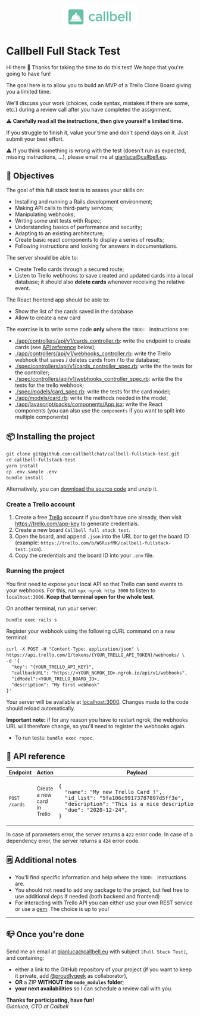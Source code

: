 <p align="center"><img src="./app/javascript/images/logo.png" width="200" height="auto" /></p>

# Callbell Full Stack Test

Hi there 👋 Thanks for taking the time to do this test! We hope that you're going to have fun!

The goal here is to allow you to build an MVP of a Trello Clone Board giving you a limited time.

We'll discuss your work (choices, code syntax, mistakes if there are some, etc.) during a review call after you have completed the assignment.

⚠️ **Carefully read all the instructions, then give yourself a limited time.**

If you struggle to finish it, value your time and don't spend days on it. Just submit your best effort.

⚠️ If you think something is wrong with the test (doesn't run as expected, missing instructions, ...), please email me at [gianluca@callbell.eu](mailto:gianluca@callbell.eu).

## 🚀 Objectives

The goal of this full stack test is to assess your skills on:

- Installing and running a Rails development environment;
- Making API calls to third-party services;
- Manipulating webhooks;
- Writing some unit tests with Rspec;
- Understanding basics of performance and security;
- Adapting to an existing architecture;
- Create basic react components to display a series of results;
- Following instructions and looking for answers in documentations.

The server should be able to:

- Create Trello cards through a secured route;
- Listen to Trello webhooks to save created and updated cards into a local database; it should also **delete cards** whenever receiving the relative event.

The React frontend app should be able to:

- Show the list of the cards saved in the database
- Allow to create a new card

The exercise is to write some code **only** where the `TODO: ` instructions are:

- [./app/controllers/api/v1/cards_controller.rb](./app/controllers/api/v1/cards_controller.rb): write the endpoint to create cards (see [API reference](#-api-reference) below);
- [./app/controllers/api/v1/webhooks_controller.rb](./app/controllers/api/v1/webhooks_controller.rb): write the Trello webhook that saves / deletes cards from / to the database;
- [./spec/controllers/api/v1/cards_controller_spec.rb](./spec/controllers/api/v1/cards_controller_spec.rb): write the the tests for the controller;
- [./spec/controllers/api/v1/webhooks_controller_spec.rb](./spec/controllers/api/v1/webhooks_controller_spec.rb): write the the tests for the trello webhook;
- [./spec/models/card_spec.rb](./spec/models/card_spec.rb): write the tests for the card model;
- [./app/models/card.rb](./app/models/card.rb): write the methods needed in the model;
- [./app/javascript/packs/components/App.jsx](./app/javascript/packs/components/App.jsx): write the React components (you can also use the `components` if you want to split into multiple components)

## 📦 Installing the project

```
git clone git@github.com:callbellchat/callbell-fullstack-test.git
cd callbell-fullstack-test
yarn install
cp .env.sample .env
bundle install
```

Alternatively, you can [download the source code](https://github.com/callbellchat/callbell-fullstack-test/archive/master.zip) and unzip it.

### Create a Trello account

1. Create a free [Trello](https://trello.com) account if you don't have one already, then visit https://trello.com/app-key to generate credentials.
2. Create a new board `Callbell full stack test`.
3. Open the board, and append `.json` into the URL bar to get the board ID (example: `https://trello.com/b/W6RusfMK/callbell-fullstack-test.json`).
4. Copy the credentials and the board ID into your `.env` file.

### Running the project

You first need to expose your local API so that Trello can send events to your webhooks. For this, run `npx ngrok http 3000` to listen to `localhost:3000`. **Keep that terminal open for the whole test**.

On another terminal, run your server:

```
bundle exec rails s
```

Register your webhook using the following cURL command on a new terminal:

```
curl -X POST -H "Content-Type: application/json" \
https://api.trello.com/1/tokens/{YOUR_TRELLO_API_TOKEN}/webhooks/ \
-d '{
  "key": "{YOUR_TRELLO_API_KEY}",
  "callbackURL": "https://<YOUR_NGROK_ID>.ngrok.io/api/v1/webhooks",
  "idModel":<YOUR_TRELLO_BOARD_ID>,
  "description": "My first webhook"
}'
```

Your server will be available at [localhost:3000](http://localhost:3000). Changes made to the code should reload automatically.

**Important note:** if for any reason you have to restart ngrok, the webhooks URL will therefore change, so you'll need to register the webhooks again.

- To run tests: `bundle exec rspec`.

## 🧰 API reference

<table>
  <thead>
    <tr>
      <th>Endpoint</th>
      <th>Action</th>
      <th>Payload</th>
      <th>Response</th>
    </tr>
  </thead>
  <tbody>
    <tr>
      <td><code>POST /cards</code></td>
      <td>Create a new card in Trello</td>
      <td><div class="highlight highlight-source-json"><pre>{
  "name": "My new Trello Card !",
  "id_list": "5fa106c99173787897d5ff3e",
  "description": "This is a nice description :).",
  "due": "2020-12-24",
}</pre></div></td>
      <td>
        <details>
          <summary>See response body</summary>
          <div class="highlight highlight-source-json"><pre>{
    "ok": true,
    "data": {
        "id": "5fa264697c310c4623b40eda",
        // ...
    }
}</pre></div>
        </details>
      </td>
    </tr>
  </tbody>
</table>

In case of parameters error, the server returns a `422` error code.
In case of a dependency error, the server returns a `424` error code.

## 🗒 Additional notes

- You'll find specific information and help where the `TODO: ` instructions are.
- You should not need to add any package to the project, but feel free to use additional deps if needed (both backend and frontend)
- For interacting with Trello API you can either use your own REST service or use a [gem](https://github.com/jeremytregunna/ruby-trello). The choice is up to you!

---

## 📪 Once you're done

Send me an email at [gianluca@callbell.eu](mailto:gianluca@callbell.eu) with subject `[Full Stack Test]`, and containing:

- either a link to the GitHub repository of your project (if you want to keep it private, add [@proudlygeek](http://github.com/proudlygeek) as collaborator),
- **OR** a ZIP **WITHOUT the `node_modules` folder**;
- **your next availabilities** so I can schedule a review call with you.

**Thanks for participating, have fun!**  
_Gianluca, CTO at Callbell_
